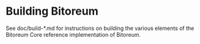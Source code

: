 Building Bitoreum
=============

See doc/build-*.md for instructions on building the various
elements of the Bitoreum Core reference implementation of Bitoreum.
